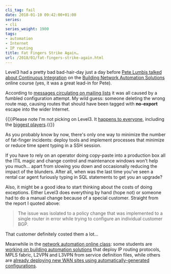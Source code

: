 ```yaml
---
cli_tag: fail
date: 2018-01-10 09:42:00+01:00
series:
- cli
series_weight: 1900
tags:
- automation
- Internet
- IP routing
title: Fat Fingers Strike Again…
url: /2018/01/fat-fingers-strike-again.html
---
```

Level3 had a pretty bad bad-hair-day just a day before [Pete Lumbis talked about Continuous Integration](https://my.ipspace.net/bin/list?id=NetAutSol&module=5#M5S3A) on the [Building Network Automation Solutions](http://www.ipspace.net/Building_Network_Automation_Solutions) online course (yes, it was a great lead-in for Pete).

According to [messages circulating on mailing lists](https://puck.nether.net/pipermail/outages-discussion/2017-November/001375.html) it was all caused by a fumbled configuration attempt. My wild guess: someone deleting the wrong route map, causing routes that should have been tagged with **no-export** escape into the wider Internet.
<!--more-->
{{<note>}}Please note I'm not picking on Level3. It [happens to everyone](http://www.bailis.org/papers/partitions-queue2014.pdf), including the [biggest players](https://aws.amazon.com/message/41926/).{{</note>}}

As you probably know by now, there's only one way to minimize the number of fat-finger incidents: deploy tools and implement processes that minimize or reduce time spent typing in a SSH session.

If you have to rely on an operator doing copy-paste into a production box all the ITIL magic and change control and maintenance windows won't help you much... apart from slowing you down and occasionally reducing the impact of the blunders. After all, when was the last time you've seen a rental car agent furiously typing in SQL statements to get you an upgrade?

Also, it might be a good idea to start thinking about the costs of doing exceptions. Either Level3 does everything by hand (hope not) or someone had to do a manual change because of a special customer. Straight from the report I quoted above:

> The issue was isolated to a policy change that was implemented to a single router in error while trying to configure an individual customer BGP.

That customer definitely costed them a lot...

Meanwhile in the [network automation online class](http://www.ipspace.net/Building_Network_Automation_Solutions): some students are [working on building automation solutions](https://www.ipspace.net/NetAutSol/Solutions) that deploy IP routing protocols, MPLS fabric, L2VPN and L3VPN from service definition files, while others are [already deploying new WAN sites using automatically-generated configurations](/2017/12/automate-remote-site-hardware-refresh.html).
